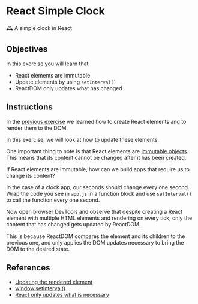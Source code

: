 # React Simple Clock

🕰 A simple clock in React

## Objectives

In this exercise you will learn that

- React elements are immutable
- Update elements by using `setInterval()`
- ReactDOM only updates what has changed

## Instructions

In the [previous exercise](https://github.com/thoughtworks-jumpstart/react-hello-world) we learned how to create React elements and to render them to the DOM.

In this exercise, we will look at how to update these elements.

One important thing to note is that React elements are [immutable objects](https://en.wikipedia.org/wiki/Immutable_object). This means that its content cannot be changed after it has been created.

If React elements are immutable, how can we build apps that require us to change its content?

In the case of a clock app, our seconds should change every one second. Wrap the code you see in `app.js` in a function block and use `setInterval()` to call the function every one second.

Now open browser DevTools and observe that despite creating a React element with multiple HTML elements and rendering on every tick, only the content that has changed gets updated by ReactDOM.

This is because ReactDOM compares the element and its children to the previous one, and only applies the DOM updates necessary to bring the DOM to the desired state.

## References

- [Updating the rendered element](https://reactjs.org/docs/rendering-elements.html#updating-the-rendered-element)
- [window.setInterval()](https://developer.mozilla.org/en-US/docs/Web/API/WindowOrWorkerGlobalScope/setInterval)
- [React only updates what is necessary](https://reactjs.org/docs/rendering-elements.html#react-only-updates-whats-necessary)
